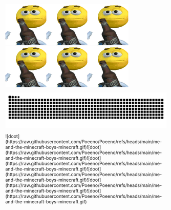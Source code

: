 ![doot](https://raw.githubusercontent.com/Poeeno/Poeeno/refs/heads/main/me-and-the-minecraft-boys-minecraft.gif)![doot](https://raw.githubusercontent.com/Poeeno/Poeeno/refs/heads/main/me-and-the-minecraft-boys-minecraft.gif)![doot](https://raw.githubusercontent.com/Poeeno/Poeeno/refs/heads/main/me-and-the-minecraft-boys-minecraft.gif)![doot](https://raw.githubusercontent.com/Poeeno/Poeeno/refs/heads/main/me-and-the-minecraft-boys-minecraft.gif)![doot](https://raw.githubusercontent.com/Poeeno/Poeeno/refs/heads/main/me-and-the-minecraft-boys-minecraft.gif)![doot](https://raw.githubusercontent.com/Poeeno/Poeeno/refs/heads/main/me-and-the-minecraft-boys-minecraft.gif)

<p align="center">
  <picture>
    <source media="(prefers-color-scheme: dark)" srcset="https://github.com/Poeeno/Poeeno/blob/output/github-contribution-grid-snake-dark.svg" />
    <source media="(prefers-color-scheme: light)" srcset="https://github.com/Poeeno/Poeeno/blob/output/github-contribution-grid-snake-dark.svg" />
    <img alt="github-snake" src="https://github.com/Poeeno/Poeeno/blob/output/github-contribution-grid-snake-dark.svg" />
  </picture>
</p>
![doot](https://raw.githubusercontent.com/Poeeno/Poeeno/refs/heads/main/me-and-the-minecraft-boys-minecraft.gif)![doot](https://raw.githubusercontent.com/Poeeno/Poeeno/refs/heads/main/me-and-the-minecraft-boys-minecraft.gif)![doot](https://raw.githubusercontent.com/Poeeno/Poeeno/refs/heads/main/me-and-the-minecraft-boys-minecraft.gif)![doot](https://raw.githubusercontent.com/Poeeno/Poeeno/refs/heads/main/me-and-the-minecraft-boys-minecraft.gif)![doot](https://raw.githubusercontent.com/Poeeno/Poeeno/refs/heads/main/me-and-the-minecraft-boys-minecraft.gif)![doot](https://raw.githubusercontent.com/Poeeno/Poeeno/refs/heads/main/me-and-the-minecraft-boys-minecraft.gif)
